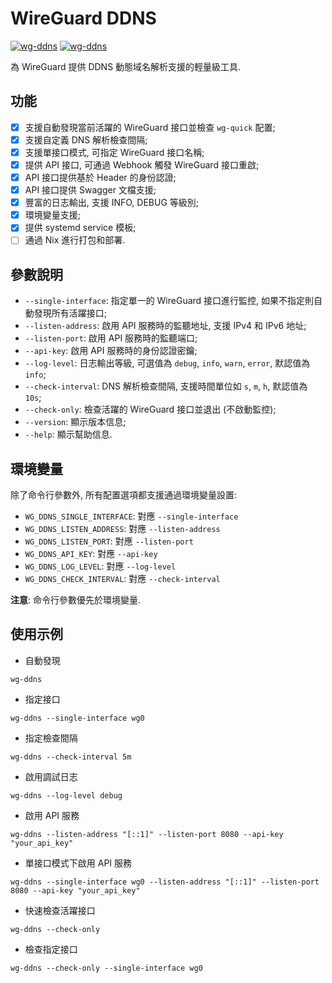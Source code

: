 # WireGuard DDNS

[![wg-ddns](https://img.shields.io/badge/LICENSE-GPLv3%20Liscense-blue?style=flat-square)](./LICENSE)
[![wg-ddns](https://img.shields.io/badge/GitHub-WireGuard%20DDNS-blueviolet?style=flat-square&logo=github)](https://github.com/fernvenue/wg-ddns)

為 WireGuard 提供 DDNS 動態域名解析支援的輕量級工具.

## 功能

- [x] 支援自動發現當前活躍的 WireGuard 接口並檢查 `wg-quick` 配置;
- [x] 支援自定義 DNS 解析檢查間隔;
- [x] 支援單接口模式, 可指定 WireGuard 接口名稱;
- [x] 提供 API 接口, 可通過 Webhook 觸發 WireGuard 接口重啟;
- [x] API 接口提供基於 Header 的身份認證;
- [x] API 接口提供 Swagger 文檔支援;
- [x] 豐富的日志輸出, 支援 INFO, DEBUG 等級別;
- [x] 環境變量支援;
- [x] 提供 systemd service 模板;
- [ ] 通過 Nix 進行打包和部署.

## 參數說明

- `--single-interface`: 指定單一的 WireGuard 接口進行監控, 如果不指定則自動發現所有活躍接口;
- `--listen-address`: 啟用 API 服務時的監聽地址, 支援 IPv4 和 IPv6 地址;
- `--listen-port`: 啟用 API 服務時的監聽端口;
- `--api-key`: 啟用 API 服務時的身份認證密鑰;
- `--log-level`: 日志輸出等級, 可選值為 `debug`, `info`, `warn`, `error`, 默認值為 `info`;
- `--check-interval`: DNS 解析檢查間隔, 支援時間單位如 `s`, `m`, `h`, 默認值為 `10s`;
- `--check-only`: 檢查活躍的 WireGuard 接口並退出 (不啟動監控);
- `--version`: 顯示版本信息;
- `--help`: 顯示幫助信息.

## 環境變量

除了命令行參數外, 所有配置選項都支援通過環境變量設置:

- `WG_DDNS_SINGLE_INTERFACE`: 對應 `--single-interface`
- `WG_DDNS_LISTEN_ADDRESS`: 對應 `--listen-address`
- `WG_DDNS_LISTEN_PORT`: 對應 `--listen-port`
- `WG_DDNS_API_KEY`: 對應 `--api-key`
- `WG_DDNS_LOG_LEVEL`: 對應 `--log-level`
- `WG_DDNS_CHECK_INTERVAL`: 對應 `--check-interval`

**注意**: 命令行參數優先於環境變量.

## 使用示例

- 自動發現

```
wg-ddns
```

- 指定接口

```
wg-ddns --single-interface wg0
```

- 指定檢查間隔

```
wg-ddns --check-interval 5m
```

- 啟用調試日志

```
wg-ddns --log-level debug
```

- 啟用 API 服務

```
wg-ddns --listen-address "[::1]" --listen-port 8080 --api-key "your_api_key"
```

- 單接口模式下啟用 API 服務

```
wg-ddns --single-interface wg0 --listen-address "[::1]" --listen-port 8080 --api-key "your_api_key"
```

- 快速檢查活躍接口

```
wg-ddns --check-only
```

- 檢查指定接口

```
wg-ddns --check-only --single-interface wg0
```
